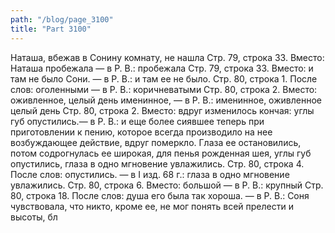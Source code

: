 ```yaml
---
path: "/blog/page_3100"
title: "Part 3100"
---
```


Наташа, вбежав в Сонину комнату, не нашла
Стр. 79, строка 33.
Вместо: Наташа пробежала — в Р. В.: пробежала
Стр. 79, строка 33.
Вместо: и там не было Сони. — в Р. В.: и там ее не было.
Стр. 80, строка 1.
После слов: оголенными — в Р. В.: коричневатыми
Стр. 80, строка 2.
Вместо: оживленное, целый день именинное, — в Р. В.: именинное, оживленное целый день
Стр. 80, строка 2.
Вместо: вдруг изменилось кончая: углы губ опустились.— в Р. В.: и еще более сиявшее теперь при приготовлении к пению, которое всегда производило на нее возбуждающее действие, вдруг померкло. Глаза ее остановились, потом содрогнулась ее широкая, для пенья рожденная шея, углы губ опустились, глаза в одно мгновение увлажились.
Стр. 80, строка 4.
После слов: опустились. — в I изд. 68 г.: глаза в одно мгновение увлажились.
Стр. 80, строка 6.
Вместо: большой — в Р. В.: крупный
Стр. 80, строка 18.
После слов: душа его была так хороша. — в Р. В.: Соня чувствовала, что никто, кроме ее, не мог понять всей прелести и высоты, бл
